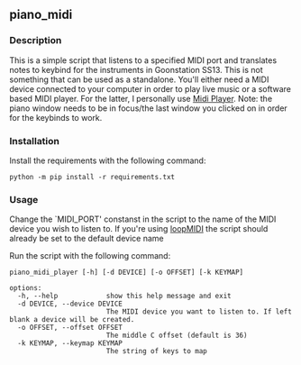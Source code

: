 ## piano_midi
### Description
This is a simple script that listens to a specified MIDI port and translates notes to keybind for the instruments in Goonstation SS13. This is not something that can be used as a standalone. You'll either need a MIDI device connected to your computer in order to play live music or a software based MIDI player. For the latter, I personally use [Midi Player](https://falcosoft.hu/softwares.html#midiplayer).
Note: the piano window needs to be in focus/the last window you clicked on in order for the keybinds to work.

### Installation
Install the requirements with the following command:
```
python -m pip install -r requirements.txt
```

### Usage
Change the `MIDI_PORT' constanst in the script to the name of the MIDI device you wish to listen to. If you're using [loopMIDI](https://www.tobias-erichsen.de/software/loopmidi.html) the script should already be set to the default device name

Run the script with the following command:
```
piano_midi_player [-h] [-d DEVICE] [-o OFFSET] [-k KEYMAP]

options:
  -h, --help            show this help message and exit
  -d DEVICE, --device DEVICE
                        The MIDI device you want to listen to. If left blank a device will be created.
  -o OFFSET, --offset OFFSET
                        The middle C offset (default is 36)
  -k KEYMAP, --keymap KEYMAP
                        The string of keys to map
```
